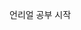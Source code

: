 언리얼 공부 시작

<!---
RoGgu/RoGgu is a ✨ special ✨ repository because its `README.md` (this file) appears on your GitHub profile.
You can click the Preview link to take a look at your changes.
--->
